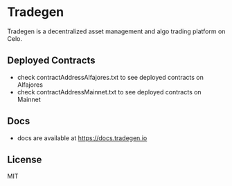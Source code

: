 # Tradegen

Tradegen is a decentralized asset management and algo trading platform on Celo.

## Deployed Contracts

- check contractAddressAlfajores.txt to see deployed contracts on Alfajores
- check contractAddressMainnet.txt to see deployed contracts on Mainnet

## Docs

- docs are available at https://docs.tradegen.io

## License

MIT
